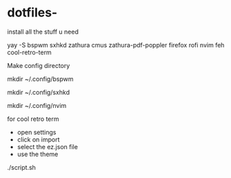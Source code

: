 # dotfiles-
install all the stuff u need

yay -S bspwm sxhkd zathura cmus zathura-pdf-poppler firefox rofi nvim feh cool-retro-term

Make config directory

mkdir ~/.config/bspwm

mkdir ~/.config/sxhkd

mkdir ~/.config/nvim

for cool retro term
- open settings
- click on import 
- select the ez.json file
- use the theme

./script.sh
